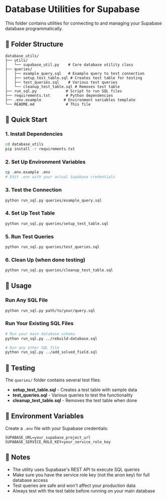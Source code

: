 # Database Utilities for Supabase

This folder contains utilities for connecting to and managing your Supabase database programmatically.

## 📁 Folder Structure

```
database_utils/
├── utils/
│   └── supabase_util.py    # Core database utility class
├── queries/
│   ├── example_query.sql   # Example query to test connection
│   ├── setup_test_table.sql # Creates test table for testing
│   ├── test_queries.sql    # Various test queries
│   └── cleanup_test_table.sql # Removes test table
├── run_sql.py             # Script to run SQL files
├── requirements.txt       # Python dependencies
├── .env.example          # Environment variables template
└── README.md              # This file
```

## 🚀 Quick Start

### 1. Install Dependencies
```bash
cd database_utils
pip install -r requirements.txt
```

### 2. Set Up Environment Variables
```bash
cp .env.example .env
# Edit .env with your actual Supabase credentials
```

### 3. Test the Connection
```bash
python run_sql.py queries/example_query.sql
```

### 4. Set Up Test Table
```bash
python run_sql.py queries/setup_test_table.sql
```

### 5. Run Test Queries
```bash
python run_sql.py queries/test_queries.sql
```

### 6. Clean Up (when done testing)
```bash
python run_sql.py queries/cleanup_test_table.sql
```

## 🔧 Usage

### Run Any SQL File
```bash
python run_sql.py path/to/your/query.sql
```

### Run Your Existing SQL Files
```bash
# Run your main database schema
python run_sql.py ../rebuild-database.sql

# Run any other SQL file
python run_sql.py ../add_solved_field.sql
```

## 🧪 Testing

The `queries/` folder contains several test files:

- **setup_test_table.sql** - Creates a test table with sample data
- **test_queries.sql** - Various queries to test the functionality
- **cleanup_test_table.sql** - Removes the test table when done

## 🔐 Environment Variables

Create a `.env` file with your Supabase credentials:

```env
SUPABASE_URL=your_supabase_project_url
SUPABASE_SERVICE_ROLE_KEY=your_service_role_key
```

## 📝 Notes

- The utility uses Supabase's REST API to execute SQL queries
- Make sure you have the service role key (not the anon key) for full database access
- Test queries are safe and won't affect your production data
- Always test with the test table before running on your main database

